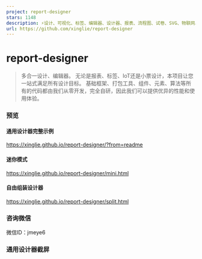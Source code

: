 ```yaml
---
project: report-designer
stars: 1148
description: ⚡设计、可视化、标签、编辑器、设计器、报表、流程图、试卷、SVG、物联网、小票、打印、套打
url: https://github.com/xinglie/report-designer
---
```


report-designer
===============

> 多合一设计、编辑器。 无论是报表、标签、IoT还是小票设计，本项目让您一站式满足所有设计目标。 基础框架、打包工具、组件、元素、算法等所有的代码都由我们从零开发，完全自研，因此我们可以提供优异的性能和使用体验。

### 预览

#### 通用设计器完整示例

https://xinglie.github.io/report-designer/?from=readme

#### 迷你模式

https://xinglie.github.io/report-designer/mini.html

#### 自由组装设计器

https://xinglie.github.io/report-designer/split.html

### 咨询微信

微信ID：jmeye6

### 通用设计器截屏
